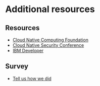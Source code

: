 # Additional resources

## Resources

* [Cloud Native Computing Foundation](https://www.cncf.io/)
* [Cloud Native Security Conference](https://developer.ibm.com/conferences/digital-developer-conference-security/)
* [IBM Developer](https://developer.ibm.com)

## Survey

* [Tell us how we did](http://ibm.biz/workshop-survey-generic)
